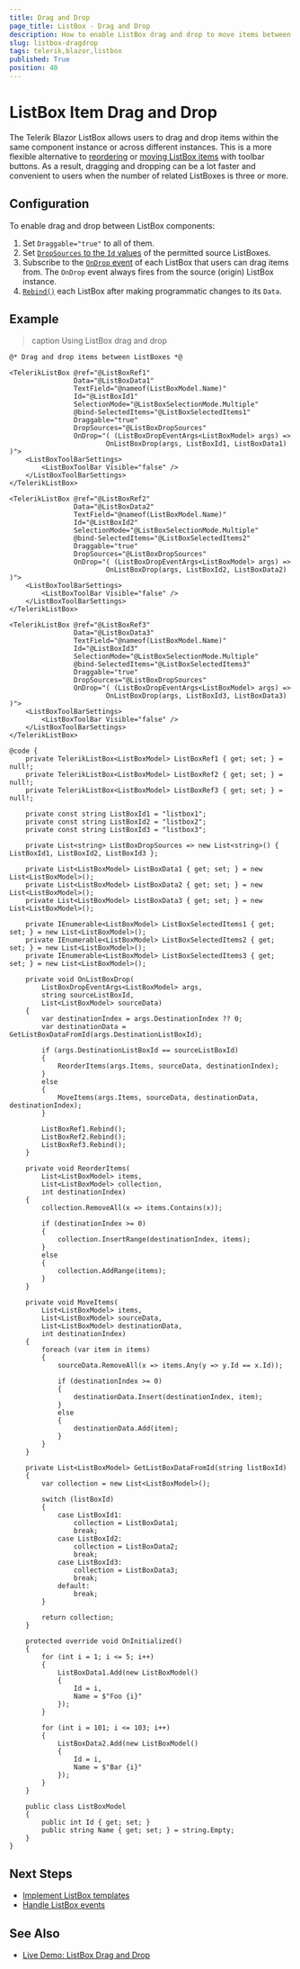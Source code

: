 ```yaml
---
title: Drag and Drop
page_title: ListBox - Drag and Drop
description: How to enable ListBox drag and drop to move items between component instances. Example on how to configure the ListBox and handle the OnDrop event.
slug: listbox-dragdrop
tags: telerik,blazor,listbox
published: True
position: 40
---
```


# ListBox Item Drag and Drop

The Telerik Blazor ListBox allows users to drag and drop items within the same component instance or across different instances. This is a more flexible alternative to [reordering](slug://listbox-overview#creating-blazor-listbox) or [moving ListBox items](slug://listbox-connect) with toolbar buttons. As a result, dragging and dropping can be a lot faster and convenient to users when the number of related ListBoxes is three or more.


## Configuration

To enable drag and drop between ListBox components:

1. Set `Draggable="true"` to all of them.
1. Set [`DropSources` to the `Id` values](slug://listbox-overview#listbox-parameters) of the permitted source ListBoxes.
1. Subscribe to the [`OnDrop` event](slug://listbox-events#ondrop) of each ListBox that users can drag items from. The `OnDrop` event always fires from the source (origin) ListBox instance.
1. [`Rebind()`](slug://listbox-overview#listbox-reference-and-methods) each ListBox after making programmatic changes to its `Data`.


## Example

>caption Using ListBox drag and drop

````RAZOR
@* Drag and drop items between ListBoxes *@

<TelerikListBox @ref="@ListBoxRef1"
                Data="@ListBoxData1"
                TextField="@nameof(ListBoxModel.Name)"
                Id="@ListBoxId1"
                SelectionMode="@ListBoxSelectionMode.Multiple"
                @bind-SelectedItems="@ListBoxSelectedItems1"
                Draggable="true"
                DropSources="@ListBoxDropSources"
                OnDrop="( (ListBoxDropEventArgs<ListBoxModel> args) =>
                        OnListBoxDrop(args, ListBoxId1, ListBoxData1) )">
    <ListBoxToolBarSettings>
        <ListBoxToolBar Visible="false" />
    </ListBoxToolBarSettings>
</TelerikListBox>

<TelerikListBox @ref="@ListBoxRef2"
                Data="@ListBoxData2"
                TextField="@nameof(ListBoxModel.Name)"
                Id="@ListBoxId2"
                SelectionMode="@ListBoxSelectionMode.Multiple"
                @bind-SelectedItems="@ListBoxSelectedItems2"
                Draggable="true"
                DropSources="@ListBoxDropSources"
                OnDrop="( (ListBoxDropEventArgs<ListBoxModel> args) =>
                        OnListBoxDrop(args, ListBoxId2, ListBoxData2) )">
    <ListBoxToolBarSettings>
        <ListBoxToolBar Visible="false" />
    </ListBoxToolBarSettings>
</TelerikListBox>

<TelerikListBox @ref="@ListBoxRef3"
                Data="@ListBoxData3"
                TextField="@nameof(ListBoxModel.Name)"
                Id="@ListBoxId3"
                SelectionMode="@ListBoxSelectionMode.Multiple"
                @bind-SelectedItems="@ListBoxSelectedItems3"
                Draggable="true"
                DropSources="@ListBoxDropSources"
                OnDrop="( (ListBoxDropEventArgs<ListBoxModel> args) =>
                        OnListBoxDrop(args, ListBoxId3, ListBoxData3) )">
    <ListBoxToolBarSettings>
        <ListBoxToolBar Visible="false" />
    </ListBoxToolBarSettings>
</TelerikListBox>

@code {
    private TelerikListBox<ListBoxModel> ListBoxRef1 { get; set; } = null!;
    private TelerikListBox<ListBoxModel> ListBoxRef2 { get; set; } = null!;
    private TelerikListBox<ListBoxModel> ListBoxRef3 { get; set; } = null!;

    private const string ListBoxId1 = "listbox1";
    private const string ListBoxId2 = "listbox2";
    private const string ListBoxId3 = "listbox3";

    private List<string> ListBoxDropSources => new List<string>() { ListBoxId1, ListBoxId2, ListBoxId3 };

    private List<ListBoxModel> ListBoxData1 { get; set; } = new List<ListBoxModel>();
    private List<ListBoxModel> ListBoxData2 { get; set; } = new List<ListBoxModel>();
    private List<ListBoxModel> ListBoxData3 { get; set; } = new List<ListBoxModel>();

    private IEnumerable<ListBoxModel> ListBoxSelectedItems1 { get; set; } = new List<ListBoxModel>();
    private IEnumerable<ListBoxModel> ListBoxSelectedItems2 { get; set; } = new List<ListBoxModel>();
    private IEnumerable<ListBoxModel> ListBoxSelectedItems3 { get; set; } = new List<ListBoxModel>();

    private void OnListBoxDrop(
        ListBoxDropEventArgs<ListBoxModel> args,
        string sourceListBoxId,
        List<ListBoxModel> sourceData)
    {
        var destinationIndex = args.DestinationIndex ?? 0;
        var destinationData = GetListBoxDataFromId(args.DestinationListBoxId);

        if (args.DestinationListBoxId == sourceListBoxId)
        {
            ReorderItems(args.Items, sourceData, destinationIndex);
        }
        else
        {
            MoveItems(args.Items, sourceData, destinationData, destinationIndex);
        }

        ListBoxRef1.Rebind();
        ListBoxRef2.Rebind();
        ListBoxRef3.Rebind();
    }

    private void ReorderItems(
        List<ListBoxModel> items,
        List<ListBoxModel> collection,
        int destinationIndex)
    {
        collection.RemoveAll(x => items.Contains(x));

        if (destinationIndex >= 0)
        {
            collection.InsertRange(destinationIndex, items);
        }
        else
        {
            collection.AddRange(items);
        }
    }

    private void MoveItems(
        List<ListBoxModel> items,
        List<ListBoxModel> sourceData,
        List<ListBoxModel> destinationData,
        int destinationIndex)
    {
        foreach (var item in items)
        {
            sourceData.RemoveAll(x => items.Any(y => y.Id == x.Id));

            if (destinationIndex >= 0)
            {
                destinationData.Insert(destinationIndex, item);
            }
            else
            {
                destinationData.Add(item);
            }
        }
    }

    private List<ListBoxModel> GetListBoxDataFromId(string listBoxId)
    {
        var collection = new List<ListBoxModel>();

        switch (listBoxId)
        {
            case ListBoxId1:
                collection = ListBoxData1;
                break;
            case ListBoxId2:
                collection = ListBoxData2;
                break;
            case ListBoxId3:
                collection = ListBoxData3;
                break;
            default:
                break;
        }

        return collection;
    }

    protected override void OnInitialized()
    {
        for (int i = 1; i <= 5; i++)
        {
            ListBoxData1.Add(new ListBoxModel()
            {
                Id = i,
                Name = $"Foo {i}"
            });
        }

        for (int i = 101; i <= 103; i++)
        {
            ListBoxData2.Add(new ListBoxModel()
            {
                Id = i,
                Name = $"Bar {i}"
            });
        }
    }

    public class ListBoxModel
    {
        public int Id { get; set; }
        public string Name { get; set; } = string.Empty;
    }
}
````


## Next Steps

* [Implement ListBox templates](slug://listbox-templates)
* [Handle ListBox events](slug://listbox-events)


## See Also

* [Live Demo: ListBox Drag and Drop](https://demos.telerik.com/blazor-ui/listbox/drag-drop)
